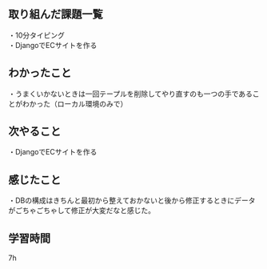 ## 取り組んだ課題一覧
・10分タイピング
<br>・DjangoでECサイトを作る

## わかったこと
・うまくいかないときは一回テープルを削除してやり直すのも一つの手であることがわかった（ローカル環境のみで）
## 次やること
・DjangoでECサイトを作る

## 感じたこと
・DBの構成はきちんと最初から整えておかないと後から修正するときにデータがごちゃごちゃして修正が大変だなと感じた。
## 学習時間
7h
